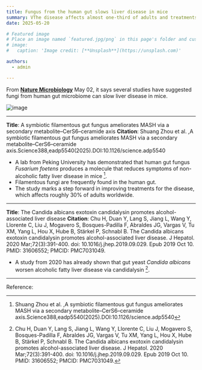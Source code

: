```yaml
---
title: Fungus from the human gut slows liver disease in mice
summary: VThe disease affects almost one-third of adults and treatments are limited.
date: 2025-05-20

# Featured image
# Place an image named `featured.jpg/png` in this page's folder and customize its options here.
# image:
#   caption: 'Image credit: [**Unsplash**](https://unsplash.com)'

authors:
  - admin

---
```


From [**Nature Microbiology**](https://www.nature.com/articles/d41586-025-01360-0) May 02, it says several studies have suggested fungi from human gut microbiome can slow liver disease in mice.

![image](featured.gif)

-----

**Title**: A symbiotic filamentous gut fungus ameliorates MASH via a secondary metabolite–CerS6–ceramide axis
**Citation**: Shuang Zhou et al. ,A symbiotic filamentous gut fungus ameliorates MASH via a secondary metabolite–CerS6–ceramide axis.Science388,eadp5540(2025).DOI:10.1126/science.adp5540

- A lab from Peking University has demonstrated that human gut fungus *Fusarium foetens* produces a molecule that reduces symptoms of non-alcoholic fatty liver disease in mice [^1]. 
- Filamentous fungi are frequently found in the human gut.
- The study marks a step forward in improving treatments for the disease, which affects roughly 30% of adults worldwide.

------

**Title**: The Candida albicans exotoxin candidalysin promotes alcohol-associated liver disease
**Citation**: Chu H, Duan Y, Lang S, Jiang L, Wang Y, Llorente C, Liu J, Mogavero S, Bosques-Padilla F, Abraldes JG, Vargas V, Tu XM, Yang L, Hou X, Hube B, Stärkel P, Schnabl B. The Candida albicans exotoxin candidalysin promotes alcohol-associated liver disease. J Hepatol. 2020 Mar;72(3):391-400. doi: 10.1016/j.jhep.2019.09.029. Epub 2019 Oct 10. PMID: 31606552; PMCID: PMC7031049.

- A study from 2020 has already shown that gut yeast *Candida albicans* worsen alcoholic fatty liver disease via candidalysin [^2]. 

------


Reference:
[^1]: Shuang Zhou et al. ,A symbiotic filamentous gut fungus ameliorates MASH via a secondary metabolite–CerS6–ceramide axis.Science388,eadp5540(2025).DOI:10.1126/science.adp5540
[^2]: Chu H, Duan Y, Lang S, Jiang L, Wang Y, Llorente C, Liu J, Mogavero S, Bosques-Padilla F, Abraldes JG, Vargas V, Tu XM, Yang L, Hou X, Hube B, Stärkel P, Schnabl B. The Candida albicans exotoxin candidalysin promotes alcohol-associated liver disease. J Hepatol. 2020 Mar;72(3):391-400. doi: 10.1016/j.jhep.2019.09.029. Epub 2019 Oct 10. PMID: 31606552; PMCID: PMC7031049.




